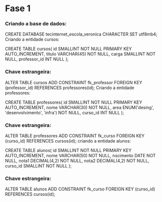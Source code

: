 # Fase 1
### Criando a base de dados:
CREATE DATABASE tecinternet_escola_veronica CHARACTER SET utf8mb4;
Criando a entidade cursos:

CREATE TABLE cursos(
    id SMALLINT  NOT NULL PRIMARY KEY AUTO_INCREMENT,
    titulo VARCHAR(45) NOT NULL,
    carga SMALLINT NOT NULL,
    professor_id INT NULL
);

### Chave estrangeira:
ALTER TABLE cursos ADD CONSTRAINT fk_professor FOREIGN KEY (professor_id) REFERENCES professores(id);
Criando a entidade professores:

CREATE TABLE professores(
    id SMALLINT  NOT NULL PRIMARY KEY AUTO_INCREMENT,
    nome VARCHAR(30) NOT NULL,
    area ENUM('desing', 'desenvolvimento', 'infra') NOT NULL,
    curso_id INT NULL
);


### Chave estrangeira:
ALTER TABLE professores ADD CONSTRAINT fk_curso FOREIGN KEY (curso_id) REFERENCES cursos(id);
criando a entidade alunos:

CREATE TABLE alunos(
    id SMALLINT  NOT NULL PRIMARY KEY AUTO_INCREMENT,
    nome VARCHAR(50) NOT NULL,
    nscimento DATE NOT NULL,
    nota1 DECIMAL(4,2) NOT NULL,
    nota2 DECIMAL(4,2) NOT NULL,
    curso_id SMALLINT NOT NULL
);

### Chave estrangeira:
ALTER TABLE alunos ADD CONSTRAINT fk_curso FOREIGN KEY (curso_id) REFERENCES cursos(id);